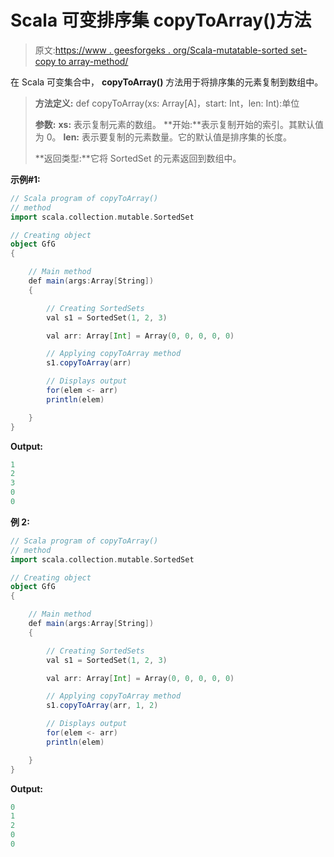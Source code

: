 # Scala 可变排序集 copyToArray()方法

> 原文:[https://www . geesforgeks . org/Scala-mutatable-sorted set-copy to array-method/](https://www.geeksforgeeks.org/scala-mutable-sortedset-copytoarray-method/)

在 Scala 可变集合中， **copyToArray()** 方法用于将排序集的元素复制到数组中。

> **方法定义:** def copyToArray(xs: Array[A]，start: Int，len: Int):单位
> 
> **参数:**
> **xs:** 表示复制元素的数组。
> **开始:**表示复制开始的索引。其默认值为 0。
> **len:** 表示要复制的元素数量。它的默认值是排序集的长度。
> 
> **返回类型:**它将 SortedSet 的元素返回到数组中。

**示例#1:**

```scala
// Scala program of copyToArray()
// method
import scala.collection.mutable.SortedSet 

// Creating object 
object GfG 
{ 

    // Main method 
    def main(args:Array[String]) 
    { 

        // Creating SortedSets 
        val s1 = SortedSet(1, 2, 3)

        val arr: Array[Int] = Array(0, 0, 0, 0, 0)

        // Applying copyToArray method 
        s1.copyToArray(arr) 

        // Displays output 
        for(elem <- arr)  
        println(elem) 

    } 
} 
```

**Output:**

```scala
1
2
3
0
0

```

**例 2:**

```scala
// Scala program of copyToArray()
// method
import scala.collection.mutable.SortedSet 

// Creating object 
object GfG 
{ 

    // Main method 
    def main(args:Array[String]) 
    { 

        // Creating SortedSets 
        val s1 = SortedSet(1, 2, 3)

        val arr: Array[Int] = Array(0, 0, 0, 0, 0)

        // Applying copyToArray method 
        s1.copyToArray(arr, 1, 2) 

        // Displays output 
        for(elem <- arr)  
        println(elem) 

    } 
} 
```

**Output:**

```scala
0
1
2
0
0

```
